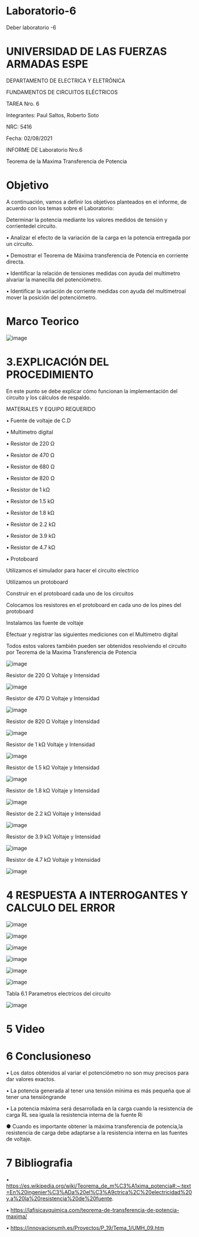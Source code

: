 # Laboratorio-6

Deber laboratorio -6 

# UNIVERSIDAD DE LAS FUERZAS ARMADAS ESPE

DEPARTAMENTO DE ELECTRICA Y ELETRÓNICA 

FUNDAMENTOS DE CIRCUITOS ELÉCTRICOS 

TAREA Nro. 6  

Integrantes: Paul Saltos, Roberto Soto 

NRC: 5416

Fecha: 02/08/2021

INFORME DE Laboratorio  Nro.6 

Teorema de la Maxima Transferencia de Potencia

# Objetivo 

A continuación, vamos a definir los objetivos planteados en el informe, de acuerdo con los temas sobre el Laboratorio:

Determinar la potencia mediante los valores medidos de tensión y corrientedel circuito.

• Analizar  el  efecto  de  la  variación  de  la  carga  en  la  potencia  entregada  por  un circuito.

• Demostrar el Teorema de Máxima transferencia de Potencia en corriente directa.

• Identificar la relación de tensiones medidas con ayuda del multímetro alvariar la manecilla del potenciómetro.

•  Identificar la variación de corriente medidas con ayuda del multímetroal mover la posición del potenciómetro. 

# Marco Teorico

![image](https://user-images.githubusercontent.com/85178869/127898217-4570d216-dad9-4a74-8bea-05249249e4a1.png)

#  3.EXPLICACIÓN DEL PROCEDIMIENTO

En este punto se debe explicar cómo funcionan la implementación del circuito y los cálculos de respaldo.

MATERIALES Y EQUIPO REQUERIDO 

• Fuente de voltaje de C.D

• Multimetro digital

• Resistor de 220 Ω

• Resistor de 470 Ω

• Resistor de 680 Ω

• Resistor de 820 Ω

• Resistor de 1 kΩ

• Resistor de 1.5  kΩ

• Resistor de 1.8 kΩ

• Resistor de 2.2 kΩ

• Resistor de 3.9 kΩ

• Resistor de 4.7 kΩ

• Protoboard

Utilizamos el simulador para hacer el circuito electrico

Utilizamos un protoboard

Construir en el protoboard cada uno de los circuitos

Colocamos los resistores en el protoboard en cada uno de los pines del protoboard

Instalamos las  fuente de voltaje

Efectuar y registrar las siguientes mediciones con el Multimetro digital

Todos estos valores también pueden ser obtenidos resolviendo el circuito por Teorema de la Maxima Transferencia de Potencia

![image](https://user-images.githubusercontent.com/85178869/127817560-689bff2f-7104-464c-b464-5ffcaac5781d.png)


Resistor de 220 Ω Voltaje y Intensidad

![image](https://user-images.githubusercontent.com/85178869/127818608-7133cd0f-64d9-48f0-9d63-348b3b288460.png)

Resistor de  470 Ω Voltaje y Intensidad

![image](https://user-images.githubusercontent.com/85178869/127818836-9b0fd3ab-fd62-4692-af1c-ce34ba3caf22.png)

Resistor de  820 Ω Voltaje y Intensidad

![image](https://user-images.githubusercontent.com/85178869/127818940-ed94fde5-c854-412b-abac-4a399b6c4634.png)

Resistor de  1 kΩ Voltaje y Intensidad

![image](https://user-images.githubusercontent.com/85178869/127819091-f3d16c23-77ab-4b6b-b7bd-c325eb145958.png)

Resistor de  1.5  kΩ Voltaje y Intensidad

![image](https://user-images.githubusercontent.com/85178869/127819216-db0b9076-2516-448c-ae81-93e1e33a41e5.png)

Resistor de  1.8  kΩ Voltaje y Intensidad

![image](https://user-images.githubusercontent.com/85178869/127819361-b2c033a6-910a-4fdc-875f-1ad5bc518bb3.png)

Resistor de  2.2 kΩ Voltaje y Intensidad

![image](https://user-images.githubusercontent.com/85178869/127819470-aba5c2c6-4f5f-4ebf-8da3-cc8266fa8157.png)

Resistor de  3.9  kΩ Voltaje y Intensidad

![image](https://user-images.githubusercontent.com/85178869/127819558-77ea4ad1-a0fb-4ea5-9553-d9b9ae9e3378.png)

Resistor de 4.7  kΩ Voltaje y Intensidad

![image](https://user-images.githubusercontent.com/85178869/127819701-c5d26e67-3c81-466b-b88c-46e2093336ce.png)

# 4 RESPUESTA A INTERROGANTES Y CALCULO DEL ERROR

![image](https://user-images.githubusercontent.com/85178869/127886340-ca94b7e2-dd3c-4633-883b-a25307d9a836.png)

![image](https://user-images.githubusercontent.com/85178869/127881033-cdf71e5e-5cbe-4f4d-9659-528605efd037.png)

![image](https://user-images.githubusercontent.com/85178869/127885496-cad493c8-1acf-4020-82f3-3c5fb2be3f8d.png)

![image](https://user-images.githubusercontent.com/85178869/127885717-bad6d8e6-fc4f-4a38-a0d1-ad537ce4bd13.png)

![image](https://user-images.githubusercontent.com/85178869/127885771-4a9727bc-4616-4796-a8f2-cb8b463b229a.png)

![image](https://user-images.githubusercontent.com/85178869/127885926-87a08317-c929-4594-9f43-0bd0ab346330.png)

Tabla 6.1  Parametros electricos del circuito 

![image](https://user-images.githubusercontent.com/85178869/127893771-445da01a-8e42-48e5-b9d3-f7958802927b.png)


# 5 Video

# 6 Conclusioneso

• Los datos obtenidos al variar el potenciómetro no son muy precisos para dar valores exactos.

• La potencia generada al tener una tensión mínima es más pequeña que al tener una tensióngrande

•  La potencia máxima será desarrollada en la carga cuando la resistencia de carga RL sea iguala la resistencia interna de la fuente Ri

● Cuando es importante obtener la máxima transferencia de potencia,la resistencia de carga debe adaptarse a la resistencia interna en las fuentes de voltaje.

# 7 Bibliografia 

• https://es.wikipedia.org/wiki/Teorema_de_m%C3%A1xima_potencia#:~:text=En%20ingenier%C3%ADa%20el%C3%A9ctrica%2C%20electricidad%20y,a%20la%20resistencia%20de%20fuente.

• https://lafisicayquimica.com/teorema-de-transferencia-de-potencia-maxima/

• https://innovacionumh.es/Proyectos/P_19/Tema_1/UMH_09.htm
